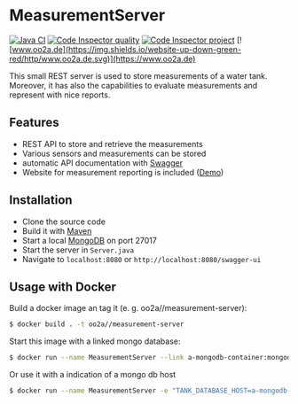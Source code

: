 # MeasurementServer
[![Java CI](https://github.com/ushandelucca/MeasurementServer/actions/workflows/build.yml/badge.svg)](https://github.com/ushandelucca/MeasurementServer/actions/workflows/build.yml) [![Code Inspector quality](https://www.code-inspector.com/project/23670/score/svg)](https://frontend.code-inspector.com/public/project/23670/MeasurementServer/dashboard) [![Code Inspector project](https://www.code-inspector.com/project/23670/status/svg)](https://frontend.code-inspector.com/public/project/23670/MeasurementServer/dashboard) [![www.oo2a.de](https://img.shields.io/website-up-down-green-red/http/www.oo2a.de.svg)](https://www.oo2a.de)

This small REST server is used to store measurements of a water tank. Moreover, it has also the capabilities to evaluate measurements and represent with nice reports.

## Features
* REST API to store and retrieve the measurements
* Various sensors and measurements can be stored
* automatic API documentation with [Swagger](http://swagger.io/)
* Website for measurement reporting is included ([Demo](https://www.oo2a.de))

## Installation
* Clone the source code
* Build it with [Maven](http://maven.apache.org)
* Start a local [MongoDB](https://www.mongodb.com) on port 27017
* Start the server in ```Server.java```
* Navigate to ```localhost:8080``` or ```http://localhost:8080/swagger-ui```

## Usage with Docker
Build a docker image an tag it (e. g. oo2a//measurement-server):
```bash
$ docker build . -t oo2a//measurement-server
```
Start this image with a linked mongo database:
```bash
$ docker run --name MeasurementServer --link a-mongodb-container:mongodb oo2a//measurement-server
```
Or use it with a indication of a mongo db host
```bash
$ docker run --name MeasurementServer -e "TANK_DATABASE_HOST=a-mongodb-host" oo2a//measurement-server
```